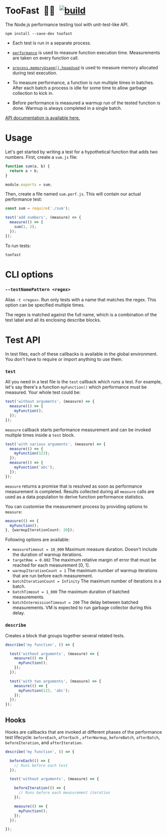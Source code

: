 # TooFast&ensp;🚗💨&ensp;[![build](https://github.com/smikhalevski/toofast/actions/workflows/master.yml/badge.svg?branch=master&event=push)](https://github.com/smikhalevski/toofast/actions/workflows/master.yml)

The Node.js performance testing tool with unit-test-like API.

```shell
npm install --save-dev toofast
```

- Each test is run in a separate process.

- [`performance`](https://developer.mozilla.org/en-US/docs/Web/API/Performance) is used to measure function execution
  time. Measurements are taken on every function call.

- [`process.memoryUsage().heapUsed`](https://nodejs.org/api/process.html#processmemoryusagerss) is used to measure
  memory allocated during test execution.

- To measure performance, a function is run multiple times in batches. After each batch a process is idle for some time
  to allow garbage collection to kick in.

- Before performance is measured a warmup run of the tested function is done. Warmup is always completed in a single
  batch.

[API documentation is available here.](https://smikhalevski.github.io/toofast/)

# Usage

Let's get started by writing a test for a hypothetical function that adds two numbers. First, create a `sum.js` file:

```ts
function sum(a, b) {
  return a + b;
}

module.exports = sum;
```

Then, create a file named `sum.perf.js`. This will contain our actual performance test:

```ts
const sum = require('./sum');

test('add numbers', (measure) => {
  measure(() => {
    sum(1, 2);
  });
});
```

To run tests:

```shell
toofast
```

# CLI options

### `--testNamePattern <regex>`

Alias `-t <regex>`. Run only tests with a name that matches the regex. This option can be specified multiple times.

The regex is matched against the full name, which is a combination of the test label and all its enclosing describe
blocks.

# Test API

In test files, each of these callbacks is available in the global environment. You don't have to require or import
anything to use them.

### `test`

All you need in a test file is the `test` callback which runs a test. For example, let's say there's a
function `myFunction()` which performance must be measured. Your whole test could be:

```ts
test('without arguments', (measure) => {
  measure(() => {
    myFunction();
  });
});
```

`measure` callback starts performance measurement and can be invoked multiple times inside a `test` block.

```ts
test('with various arguments', (measure) => {
  measure(() => {
    myFunction(123);
  });
  measure(() => {
    myFunction('abc');
  });
});
```

`measure` returns a promise that is resolved as soon as performance measurement is completed. Results collected during
all `measure` calls are used as a data population to derive function performance statistics.

You can customise the measurement process by providing options to `measure`:

```ts
measure(() => {
  myFunction();
}, {warmupIterationCount: 20});
```

Following options are available:

- `measureTimeout = 10_000` Maximum measure duration. Doesn't include the duration of warmup iterations.
- `targetRme = 0.002` The maximum relative margin of error that must be reached for each measurement [0, 1].
- `warmupIterationCount = 1` The maximum number of warmup iterations that are run before each measurement.
- `batchIterationCount = Infinity` The maximum number of iterations in a batch.
- `batchTimeout = 1_000` The maximum duration of batched measurements.
- `batchIntermissionTimeout = 200` The delay between batched measurements. VM is expected to run garbage collector
  during this delay.

### `describe`

Creates a block that groups together several related tests.

```ts
describe('my function', () => {

  test('without arguments', (measure) => {
    measure(() => {
      myFunction();
    });
  });

  test('with two arguments', (measure) => {
    measure(() => {
      myFunction(123, 'abc');
    });
  });
});
```

## Hooks

Hooks are callbacks that are invoked at different phases of the performance test lifecycle: `beforeEach`, `afterEach`
, `afterWarmup`, `beforeBatch`, `afterBatch`, `beforeIteration`, and `afterIteration`.

```ts
describe('my function', () => {

  beforeEach(() => {
    // Runs before each test
  });

  test('without arguments', (measure) => {

    beforeIteration(() => {
      // Runs before each measurement iteration
    });

    measure(() => {
      myFunction();
    });
  });

});
```
